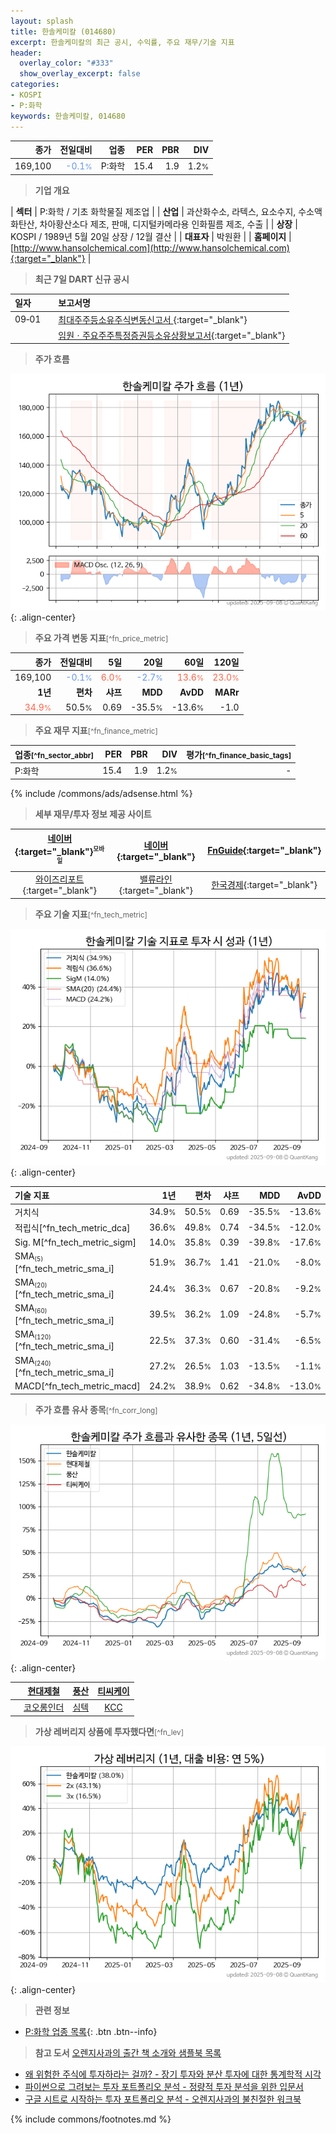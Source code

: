 ```yaml
---
layout: splash
title: 한솔케미칼 (014680)
excerpt: 한솔케미칼의 최근 공시, 수익률, 주요 재무/기술 지표
header:
  overlay_color: "#333"
  show_overlay_excerpt: false
categories:
- KOSPI
- P:화학
keywords: 한솔케미칼, 014680
---
```


| **종가** | **전일대비** | **업종** | **PER** | **PBR** | **DIV** |
| -------: | -----------: | -------: | ------: | ------: | ------: |
| 169,100 | <span style="color: cornflowerblue">-0.1<small>%</small></span> | P:화학 | 15.4 | 1.9 | 1.2<small>%</small> |

<!-- more -->


> **기업 개요**<a id="company"></a>

| <span style="white-space:nowrap;">**섹터**</span> | P:화학 / 기초 화학물질 제조업 |
| <span style="white-space:nowrap;">**산업**</span> | 과산화수소, 라텍스, 요소수지, 수소액화탄산, 차아황산소다 제조, 판매, 디지털카메라용 인화필름 제조, 수출 |
| <span style="white-space:nowrap;">**상장**</span> | KOSPI / 1989년 5월 20일 상장 / 12월 결산 |
| <span style="white-space:nowrap;">**대표자**</span> | 박원환 |
| <span style="white-space:nowrap;">**홈페이지**</span> | [http://www.hansolchemical.com](http://www.hansolchemical.com){:target="_blank"} |


> **최근 7일 DART 신규 공시**<a id="dart"></a>

| **일자** |      | **보고서명** |
| :------- | :--- | :----------- |
| 09&#x2011;01 | | [최대주주등소유주식변동신고서              ](https://dart.fss.or.kr/dsaf001/main.do?rcpNo=20250901800862){:target="_blank"} |
|  | | [임원ㆍ주요주주특정증권등소유상황보고서](https://dart.fss.or.kr/dsaf001/main.do?rcpNo=20250901000382){:target="_blank"} |


> **주가 흐름**<a id="price"></a>

![014680](/stock/images/014680.png){: .align-center}


> **주요 가격 변동 지표**<small>[^fn_price_metric]</small>

| **종가** | **전일대비** | **5일** | **20일** | **60일** | **120일** |
| -------: | -----------: | ------: | -------: | -------: | --------: |
| 169,100 | <span style="color: cornflowerblue">-0.1<small>%</small></span> | <span style="color: tomato">6.0<small>%</small></span> | <span style="color: cornflowerblue">-2.7<small>%</small></span> | <span style="color: tomato">13.6<small>%</small></span> | <span style="color: tomato">23.0<small>%</small></span> |
| **1년** | **편차** | **샤프** | **MDD** | **AvDD** | **MARr** |
| <span style="color: tomato">34.9<small>%</small></span> | 50.5<small>%</small> | 0.69 | -35.5<small>%</small> | -13.6<small>%</small> | -1.0 |


> **주요 재무 지표**<small>[^fn_finance_metric]</small>

| **업종**<small>[^fn_sector_abbr]</small> | **PER** | **PBR** | **DIV** | **평가**<small>[^fn_finance_basic_tags]</small> |
| :--------------------------------------- | ------: | ------: | ------: | ----------------------------------------------: |
| P:화학 | 15.4 | 1.9 | 1.2<small>%</small> | - |



{% include /commons/ads/adsense.html %}

> **세부 재무/투자 정보 제공 사이트**

| [네이버](https://m.stock.naver.com/domestic/stock/014680/finance/summary){:target="_blank"}<sup><small>모바일</small></sup> | [네이버](https://finance.naver.com/item/coinfo.naver?code=014680){:target="_blank"} | [FnGuide](https://comp.fnguide.com/SVO2/ASP/SVD_Invest.asp?gicode=A014680&MenuYn=Y){:target="_blank"} |
| :---: | :---: | :---: |
| [와이즈리포트](https://comp.wisereport.co.kr/company/c1040001.aspx?cmp_cd=014680){:target="_blank"} | [밸류라인](https://www.valueline.co.kr/finance/summary/014680){:target="_blank"} | [한국경제](https://markets.hankyung.com/stock/014680/financial-summary){:target="_blank"} |


> **주요 기술 지표**<small>[^fn_tech_metric]</small>


![014680](/stock/images/014680_tech.png){: .align-center}

| **기술 지표** | **1년** | **편차** | **샤프** | **MDD** | **AvDD** |
| :------------ | ------: | -----------: | -------: | ------: | -------: |
| 거치식 | 34.9<small>%</small> | 50.5<small>%</small> | 0.69 | -35.5<small>%</small> | -13.6<small>%</small> |
| 적립식[^fn_tech_metric_dca] | 36.6<small>%</small> | 49.8<small>%</small> | 0.74 | -34.5<small>%</small> | -12.0<small>%</small> |
| Sig. M[^fn_tech_metric_sigm] | 14.0<small>%</small> | 35.8<small>%</small> | 0.39 | -39.8<small>%</small> | -17.6<small>%</small> |
| SMA<small><sub>(5)</sub></small>[^fn_tech_metric_sma_i] | 51.9<small>%</small> | 36.7<small>%</small> | 1.41 | -21.0<small>%</small> | -8.0<small>%</small> |
| SMA<small><sub>(20)</sub></small>[^fn_tech_metric_sma_i] | 24.4<small>%</small> | 36.3<small>%</small> | 0.67 | -20.8<small>%</small> | -9.2<small>%</small> |
| SMA<small><sub>(60)</sub></small>[^fn_tech_metric_sma_i] | 39.5<small>%</small> | 36.2<small>%</small> | 1.09 | -24.8<small>%</small> | -5.7<small>%</small> |
| SMA<small><sub>(120)</sub></small>[^fn_tech_metric_sma_i] | 22.5<small>%</small> | 37.3<small>%</small> | 0.60 | -31.4<small>%</small> | -6.5<small>%</small> |
| SMA<small><sub>(240)</sub></small>[^fn_tech_metric_sma_i] | 27.2<small>%</small> | 26.5<small>%</small> | 1.03 | -13.5<small>%</small> | -1.1<small>%</small> |
| MACD[^fn_tech_metric_macd] | 24.2<small>%</small> | 38.9<small>%</small> | 0.62 | -34.8<small>%</small> | -13.0<small>%</small> |


> **주가 흐름 유사 종목**<a id="corr"></a><small>[^fn_corr_long]</small>

![014680](/stock/images/014680_corr.png){: .align-center}

|       | [현대제철](/004020/) | [풍산](/103140/) | [티씨케이](/064760/) |
| :---: | :------------------------------------: | :------------------------------------: | :------------------------------------: |
|       | [코오롱인더](/120110/) | [심텍](/222800/) | [KCC](/002380/) |


> **가상 레버리지 상품에 투자했다면**<a id="2x"></a><small>[^fn_lev]</small>

![014680](/stock/images/014680_2x.png){: .align-center}


> **관련 정보**

- [P:화학 업종 목록](/stats/sector/kospi_업종_화학_종목/){: .btn .btn--info}

> **참고 도서** [오렌지사과의 출간 책 소개와 샘플북 목록](https://kongdori.tistory.com/691)

- [왜 위험한 주식에 투자하라는 걸까? - 장기 투자와 분산 투자에 대한 통계학적 시각](https://kongdori.tistory.com/421)
- [파이썬으로 그려보는 투자 포트폴리오 분석  - 정량적 투자 분석을 위한 입문서](https://kongdori.tistory.com/643)
- [구글 시트로 시작하는 투자 포트폴리오 분석 - 오렌지사과의 불친절한 워크북](https://kongdori.tistory.com/449)


{% include commons/footnotes.md %}